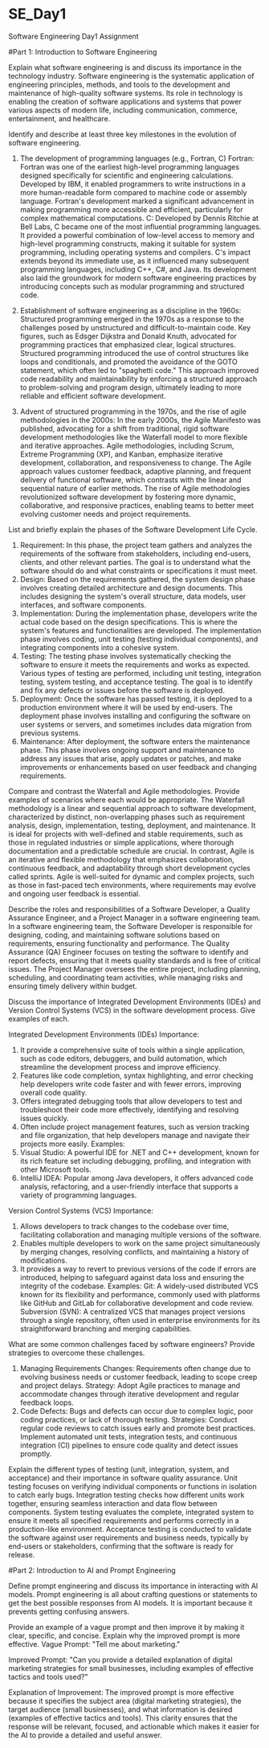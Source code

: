 # SE_Day1
Software Engineering Day1 Assignment

#Part 1: Introduction to Software Engineering

Explain what software engineering is and discuss its importance in the technology industry.
Software engineering is the systematic application of engineering principles, methods, and tools to the development and maintenance of high-quality software systems. Its role in technology is enabling the creation of software applications and systems that power various aspects of modern life, including communication, commerce, entertainment, and healthcare.


Identify and describe at least three key milestones in the evolution of software engineering.
1. The development of programming languages (e.g., Fortran, C)
Fortran: Fortran was one of the earliest high-level programming languages designed specifically for scientific and engineering calculations. Developed by IBM, it enabled programmers to write instructions in a more human-readable form compared to machine code or assembly language. Fortran's development marked a significant advancement in making programming more accessible and efficient, particularly for complex mathematical computations.
C: Developed by Dennis Ritchie at Bell Labs, C became one of the most influential programming languages. It provided a powerful combination of low-level access to memory and high-level programming constructs, making it suitable for system programming, including operating systems and compilers. C's impact extends beyond its immediate use, as it influenced many subsequent programming languages, including C++, C#, and Java. Its development also laid the groundwork for modern software engineering practices by introducing concepts such as modular programming and structured code.

2. Establishment of software engineering as a discipline in the 1960s: Structured programming emerged in the 1970s as a response to the challenges posed by unstructured and difficult-to-maintain code. Key figures, such as Edsger Dijkstra and Donald Knuth, advocated for programming practices that emphasized clear, logical structures. Structured programming introduced the use of control structures like loops and conditionals, and promoted the avoidance of the GOTO statement, which often led to "spaghetti code." This approach improved code readability and maintainability by enforcing a structured approach to problem-solving and program design, ultimately leading to more reliable and efficient software development.

3. Advent of structured programming in the 1970s, and the rise of agile methodologies in the 2000s: In the early 2000s, the Agile Manifesto was published, advocating for a shift from traditional, rigid software development methodologies like the Waterfall model to more flexible and iterative approaches. Agile methodologies, including Scrum, Extreme Programming (XP), and Kanban, emphasize iterative development, collaboration, and responsiveness to change. The Agile approach values customer feedback, adaptive planning, and frequent delivery of functional software, which contrasts with the linear and sequential nature of earlier methods. The rise of Agile methodologies revolutionized software development by fostering more dynamic, collaborative, and responsive practices, enabling teams to better meet evolving customer needs and project requirements.


List and briefly explain the phases of the Software Development Life Cycle.
1. Requirement:  In this phase, the project team gathers and analyzes the requirements of the software from stakeholders, including end-users, clients, and other relevant parties. The goal is to understand what the software should do and what constraints or specifications it must meet.
2. Design: Based on the requirements gathered, the system design phase involves creating detailed architecture and design documents. This includes designing the system's overall structure, data models, user interfaces, and software components.
3. Implementation: During the implementation phase, developers write the actual code based on the design specifications. This is where the system's features and functionalities are developed. The implementation phase involves coding, unit testing (testing individual components), and integrating components into a cohesive system.
4. Testing: The testing phase involves systematically checking the software to ensure it meets the requirements and works as expected. Various types of testing are performed, including unit testing, integration testing, system testing, and acceptance testing. The goal is to identify and fix any defects or issues before the software is deployed.
5. Deployment: Once the software has passed testing, it is deployed to a production environment where it will be used by end-users. The deployment phase involves installing and configuring the software on user systems or servers, and sometimes includes data migration from previous systems.
6. Maintenance: After deployment, the software enters the maintenance phase. This phase involves ongoing support and maintenance to address any issues that arise, apply updates or patches, and make improvements or enhancements based on user feedback and changing requirements.


Compare and contrast the Waterfall and Agile methodologies. Provide examples of scenarios where each would be appropriate.
The Waterfall methodology is a linear and sequential approach to software development, characterized by distinct, non-overlapping phases such as requirement analysis, design, implementation, testing, deployment, and maintenance. It is ideal for projects with well-defined and stable requirements, such as those in regulated industries or simple applications, where thorough documentation and a predictable schedule are crucial. In contrast, Agile is an iterative and flexible methodology that emphasizes collaboration, continuous feedback, and adaptability through short development cycles called sprints. Agile is well-suited for dynamic and complex projects, such as those in fast-paced tech environments, where requirements may evolve and ongoing user feedback is essential.


Describe the roles and responsibilities of a Software Developer, a Quality Assurance Engineer, and a Project Manager in a software engineering team.
In a software engineering team, the Software Developer is responsible for designing, coding, and maintaining software solutions based on requirements, ensuring functionality and performance. The Quality Assurance (QA) Engineer focuses on testing the software to identify and report defects, ensuring that it meets quality standards and is free of critical issues. The Project Manager oversees the entire project, including planning, scheduling, and coordinating team activities, while managing risks and ensuring timely delivery within budget. 


Discuss the importance of Integrated Development Environments (IDEs) and Version Control Systems (VCS) in the software development process. Give examples of each.

Integrated Development Environments (IDEs)
Importance:
1. It provide a comprehensive suite of tools within a single application, such as code editors, debuggers, and build automation, which streamline the development process and improve efficiency.
2. Features like code completion, syntax highlighting, and error checking help developers write code faster and with fewer errors, improving overall code quality.
3. Offers integrated debugging tools that allow developers to test and troubleshoot their code more effectively, identifying and resolving issues quickly.
4. Often include project management features, such as version tracking and file organization, that help developers manage and navigate their projects more easily.
Examples:
1. Visual Studio: A powerful IDE for .NET and C++ development, known for its rich feature set including debugging, profiling, and integration with other Microsoft tools.
2. IntelliJ IDEA: Popular among Java developers, it offers advanced code analysis, refactoring, and a user-friendly interface that supports a variety of programming languages.

Version Control Systems (VCS)
Importance:
1. Allows developers to track changes to the codebase over time, facilitating collaboration and managing multiple versions of the software.
2. Enables multiple developers to work on the same project simultaneously by merging changes, resolving conflicts, and maintaining a history of modifications.
3. It provides a way to revert to previous versions of the code if errors are introduced, helping to safeguard against data loss and ensuring the integrity of the codebase.
Examples:
Git: A widely-used distributed VCS known for its flexibility and performance, commonly used with platforms like GitHub and GitLab for collaborative development and code review.
Subversion (SVN): A centralized VCS that manages project versions through a single repository, often used in enterprise environments for its straightforward branching and merging capabilities.


What are some common challenges faced by software engineers? Provide strategies to overcome these challenges.
1. Managing Requirements Changes: Requirements often change due to evolving business needs or customer feedback, leading to scope creep and project delays.
Strategy:
Adopt Agile practices to manage and accommodate changes through iterative development and regular feedback loops.
2. Code Defects: Bugs and defects can occur due to complex logic, poor coding practices, or lack of thorough testing.
Strategies:
Conduct regular code reviews to catch issues early and promote best practices.
Implement automated unit tests, integration tests, and continuous integration (CI) pipelines to ensure code quality and detect issues promptly.



Explain the different types of testing (unit, integration, system, and acceptance) and their importance in software quality assurance.
Unit testing focuses on verifying individual components or functions in isolation to catch early bugs. Integration testing checks how different units work together, ensuring seamless interaction and data flow between components. System testing evaluates the complete, integrated system to ensure it meets all specified requirements and performs correctly in a production-like environment. Acceptance testing is conducted to validate the software against user requirements and business needs, typically by end-users or stakeholders, confirming that the software is ready for release. 


#Part 2: Introduction to AI and Prompt Engineering


Define prompt engineering and discuss its importance in interacting with AI models.
Prompt engineering is all about crafting questions or statements to get the best possible responses from AI models. It is important because it prevents getting confusing answers.


Provide an example of a vague prompt and then improve it by making it clear, specific, and concise. Explain why the improved prompt is more effective.
Vague Prompt:
"Tell me about marketing."

Improved Prompt:
"Can you provide a detailed explanation of digital marketing strategies for small businesses, including examples of effective tactics and tools used?"

Explanation of Improvement:
The improved prompt is more effective because it specifies the subject area (digital marketing strategies), the target audience (small businesses), and what information is desired (examples of effective tactics and tools). This clarity ensures that the response will be relevant, focused, and actionable which makes it easier for the AI to provide a detailed and useful answer. 



